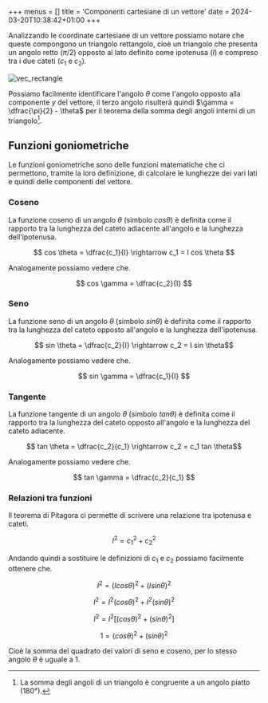 +++
menus = []
title = 'Componenti cartesiane di un vettore'
date = 2024-03-20T10:38:42+01:00
+++

Analizzando le coordinate cartesiane di un vettore possiamo notare che queste compongono un triangolo rettangolo, cioè un triangolo che presenta un angolo retto ($\pi/2$) opposto al lato definito come ipotenusa ($I$) e compreso tra i due cateti ($c_1$ e $c_2$).

![vec_rectangle](/static/img/vec_rectangle.png "Triangolo rettangolo")

Possiamo facilmente identificare l'angolo $\theta$ come l'angolo opposto alla componente $y$ del vettore, il terzo angolo risulterà quindi $\gamma = \dfrac{\pi}{2} - \theta$ per il teorema della somma degli angoli interni di un triangolo[^1].

<h2>Funzioni goniometriche</h2>

Le funzioni goniometriche sono delle funzioni matematiche che ci permettono, tramite la loro definizione, di calcolare le lunghezze dei vari lati e quindi delle componenti del vettore.

<h3>Coseno</h3>

La funzione coseno di un angolo $\theta$ (simbolo $cos\theta$) è definita come il rapporto tra la lunghezza del cateto adiacente all'angolo e la lunghezza dell'ipotenusa.

$$ cos \theta = \dfrac{c_1}{I} \rightarrow c_1 = I cos \theta $$

Analogamente possiamo vedere che.

$$ cos \gamma = \dfrac{c_2}{I} $$

<h3>Seno</h3>

La funzione seno di un angolo $\theta$ (simbolo $sin\theta$) è definita come il rapporto tra la lunghezza del cateto opposto all'angolo e la lunghezza dell'ipotenusa.

$$ sin \theta = \dfrac{c_2}{I} \rightarrow c_2 = I sin \theta$$

Analogamente possiamo vedere che.

$$ sin \gamma = \dfrac{c_1}{I} $$

<h3>Tangente</h3>

La funzione tangente di un angolo $\theta$ (simbolo $tan\theta$) è definita come il rapporto tra la lunghezza del cateto opposto all'angolo e la lunghezza del cateto adiacente.

$$ tan \theta = \dfrac{c_2}{c_1} \rightarrow c_2 = c_1 tan \theta$$

Analogamente possiamo vedere che.

$$ tan \gamma = \dfrac{c_2}{c_1} $$

<h3>Relazioni tra funzioni</h3>

Il teorema di Pitagora ci permette di scrivere una relazione tra ipotenusa e cateti.

$$ I^2 = c_1^2 + c_2^2 $$

Andando quindi a sostituire le definizioni di $c_1$ e $c_2$ possiamo facilmente ottenere che.

$$ I^2 = (I cos \theta)^2 + (I sin \theta)^2 $$

$$ I^2 = I ^2 (cos \theta)^2 + I^2 (sin \theta)^2 $$

$$ I^2 = I ^2 [(cos \theta)^2 + (sin \theta)^2] $$

$$ 1 = (cos \theta)^2 + (sin \theta)^2 $$

Cioè la somma del quadrato dei valori di seno e coseno, per lo stesso angolo $\theta$ è uguale a 1.



[^1]: La somma degli angoli di un triangolo è congruente a un angolo piatto (180°).